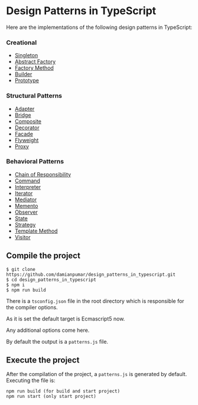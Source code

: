 # Design Patterns in TypeScript

Here are the implementations of the following design patterns in TypeScript:

### Creational

-   [Singleton](https://github.com/damianpumar/DesignPatternsGOF/tree/master/Creational/Singleton.md)
-   [Abstract Factory](https://github.com/damianpumar/DesignPatternsGOF/tree/master/Creational/AbstractFactory.md)
-   [Factory Method](https://github.com/damianpumar/DesignPatternsGOF/tree/master/Creational/FactoryMethod.md)
-   [Builder](https://github.com/damianpumar/DesignPatternsGOF/tree/master/Creational/Builder.md)
-   [Prototype](https://github.com/damianpumar/DesignPatternsGOF/tree/master/Creational/Prototype.md)

### Structural Patterns

-   [Adapter](https://github.com/damianpumar/DesignPatternsGOF/tree/master/Creational/adapter.md)
-   [Bridge](https://github.com/damianpumar/DesignPatternsGOF/tree/master/Creational/bridge.md)
-   [Composite](https://github.com/damianpumar/DesignPatternsGOF/tree/master/Creational/composite.md)
-   [Decorator](https://github.com/damianpumar/DesignPatternsGOF/tree/master/Creational/decorator.md)
-   [Facade](https://github.com/damianpumar/DesignPatternsGOF/tree/master/Creational/facade.md)
-   [Flyweight](https://github.com/damianpumar/DesignPatternsGOF/tree/master/Creational/flyweight.md)
-   [Proxy](https://github.com/damianpumar/DesignPatternsGOF/tree/master/Creational/proxy.md)

### Behavioral Patterns

-   [Chain of Responsibility](https://github.com/damianpumar/DesignPatternsGOF/tree/master/Creational/chain_of_responsibility.md)
-   [Command](https://github.com/damianpumar/DesignPatternsGOF/tree/master/Creational/command.md)
-   [Interpreter](https://github.com/damianpumar/DesignPatternsGOF/tree/master/Creational/interpreter.md)
-   [Iterator](https://github.com/damianpumar/DesignPatternsGOF/tree/master/Creational/iterator.md)
-   [Mediator](https://github.com/damianpumar/DesignPatternsGOF/tree/master/Creational/mediator.md)
-   [Memento](https://github.com/damianpumar/DesignPatternsGOF/tree/master/Creational/memento.md)
-   [Observer](https://github.com/damianpumar/DesignPatternsGOF/tree/master/Creational/observer.md)
-   [State](https://github.com/damianpumar/DesignPatternsGOF/tree/master/Creational/state.md)
-   [Strategy](https://github.com/damianpumar/DesignPatternsGOF/tree/master/Creational/strategy.md)
-   [Template Method](https://github.com/damianpumar/DesignPatternsGOF/tree/master/Creational/template_method.md)
-   [Visitor](https://github.com/damianpumar/DesignPatternsGOF/tree/master/Creational/visitor.md)

## Compile the project

    $ git clone https://github.com/damianpumar/design_patterns_in_typescript.git
    $ cd design_patterns_in_typescript
    $ npm i
    $ npm run build

There is a `tsconfig.json` file in the root directory which is responsible for the compiler options.

As it is set the default target is Ecmascript5 now.

Any additional options come here.

By default the output is a `patterns.js` file.

## Execute the project

After the compilation of the project, a `patterns.js` is generated by default.
Executing the file is:

    npm run build (for build and start project)
    npm run start (only start project)
